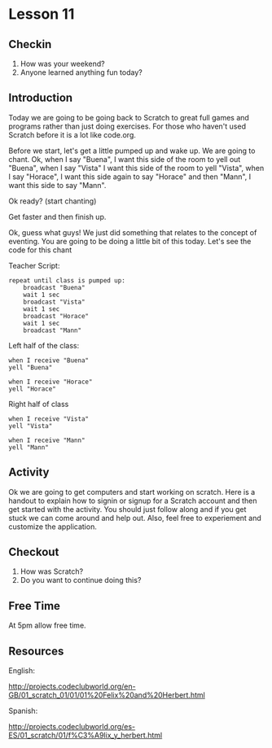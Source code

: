 Lesson 11
========

Checkin
------

1. How was your weekend?
2. Anyone learned anything fun today?

Introduction
-----

Today we are going to be going back to Scratch to great full games and programs rather than just doing exercises. For those who haven't used Scratch before it is a lot like code.org.

Before we start, let's get a little pumped up and wake up. We are going to chant. Ok, when I say "Buena", I want this side of the room to yell out "Buena", when I say "Vista" I want this side of the room to yell "Vista", when I say "Horace", I want this side again to say "Horace" and then "Mann", I want this side to say "Mann".

Ok ready? (start chanting)

Get faster and then finish up.

Ok, guess what guys! We just did something that relates to the concept of eventing. You are going to be doing a little bit of this today. Let's see the code for this chant

Teacher Script:

    repeat until class is pumped up:
        broadcast "Buena"
        wait 1 sec
        broadcast "Vista"
        wait 1 sec
        broadcast "Horace"
        wait 1 sec
        broadcast "Mann"


Left half of the class:

    when I receive "Buena"
    yell "Buena"

    when I receive "Horace"
    yell "Horace"

Right half of class

    when I receive "Vista"
    yell "Vista"

    when I receive "Mann"
    yell "Mann"


Activity
------

Ok we are going to get computers and start working on scratch. Here is a handout to explain how to signin or signup for a Scratch account and then get started with the activity. You should just follow along and if you get stuck we can come around and help out. Also, feel free to experiement and customize the application.


Checkout
------

1. How was Scratch?
2. Do you want to continue doing this?

Free Time
-----

At 5pm allow free time.


Resources
-----

English:

http://projects.codeclubworld.org/en-GB/01_scratch_01/01/01%20Felix%20and%20Herbert.html

Spanish:

http://projects.codeclubworld.org/es-ES/01_scratch/01/f%C3%A9lix_y_herbert.html
